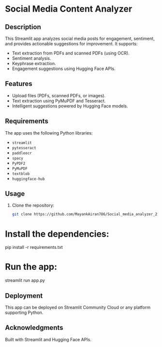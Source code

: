 # Social Media Content Analyzer

## Description
This Streamlit app analyzes social media posts for engagement, sentiment, and provides actionable suggestions for improvement. It supports:
- Text extraction from PDFs and scanned PDFs (using OCR).
- Sentiment analysis.
- Keyphrase extraction.
- Engagement suggestions using Hugging Face APIs.

## Features
- Upload files (PDFs, scanned PDFs, or images).
- Text extraction using PyMuPDF and Tesseract.
- Intelligent suggestions powered by Hugging Face models.

## Requirements
The app uses the following Python libraries:
- `streamlit`
- `pytesseract`
- `paddleocr`
- `spacy`
- `PyPDF2`
- `PyMuPDF`
- `textblob`
- `huggingface-hub`

## Usage
1. Clone the repository:
   ```bash
   git clone https://github.com/MayankAiran786/Social_media_analyzer_2.0.git
# Install the dependencies:

pip install -r requirements.txt
# Run the app:

streamlit run app.py

## Deployment
This app can be deployed on Streamlit Community Cloud or any platform supporting Python.

## Acknowledgments
Built with Streamlit and Hugging Face APIs.
